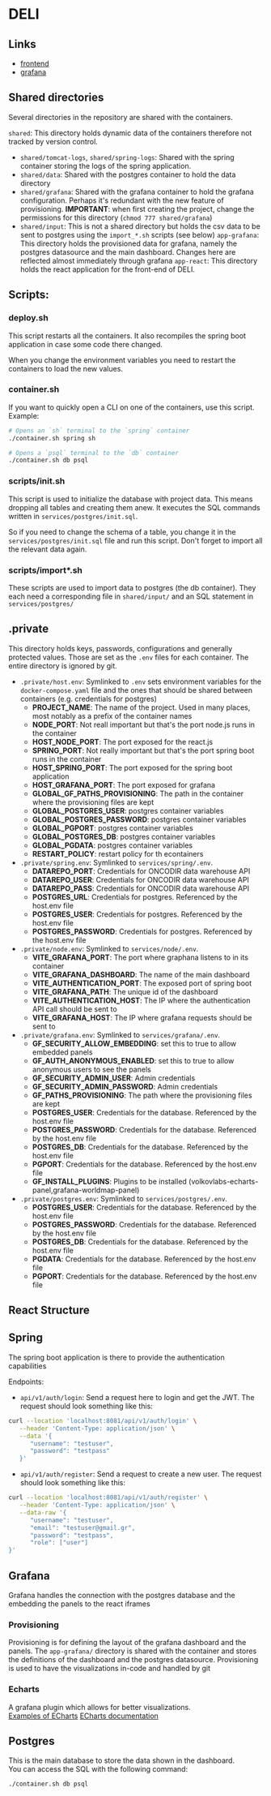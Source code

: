 # DELI

## Links

- [frontend](http://localhost:9080)  
- [grafana](http://localhost:3000)  

## Shared directories

Several directories in the repository are shared with the containers. 

`shared`: This directory holds dynamic data of the containers therefore not tracked by version control.
   - `shared/tomcat-logs`, `shared/spring-logs`: Shared with the spring container storing the logs of the spring application.
   - `shared/data`: Shared with the postgres container to hold the data directory
   - `shared/grafana`: Shared with the grafana container to hold the grafana configuration. Perhaps it's redundant with the new feature of provisioning. **IMPORTANT**: when first creating the project, change the permissions for this directory (`chmod 777 shared/grafana`)
   - `shared/input`: This is not a shared directory but holds the csv data to be sent to postgres using the `import_*.sh` scripts (see below)
`app-grafana`: This directory holds the provisioned data for grafana, namely the postgres datasource and the main dashboard. Changes here are reflected almost immediately through grafana
`app-react`: This directory holds the react application for the front-end of DELI. 

## Scripts:

### deploy.sh

This script restarts all the containers. It also recompiles the spring boot application in case some code there changed.

When you change the environment variables you need to restart the containers to load the new values.

### container.sh

If you want to quickly open a CLI on one of the containers, use this script.
Example:
```bash
# Opens an `sh` terminal to the `spring` container
./container.sh spring sh

# Opens a `psql` terminal to the `db` container
./container.sh db psql
```

### scripts/init.sh

This script is used to initialize the database with project data. This means dropping all tables and creating them anew. It executes the SQL commands written in `services/postgres/init.sql`.

So if you need to change the schema of a table, you change it in the `services/postgres/init.sql` file and run this script. Don't forget to import all the relevant data again.

### scripts/import*.sh

These scripts are used to import data to postgres (the db container). 
They each need a corresponding file in `shared/input/` and an SQL statement in `services/postgres/` 

## .private

This directory holds keys, passwords, configurations and generally protected values. Those are set as the `.env` files for each container. The entire directory is ignored by git.
- `.private/host.env`: Symlinked to `.env` sets environment variables for the `docker-compose.yaml` file and the ones that should be shared between containers (e.g. credentials for postgres)
   - **PROJECT_NAME**: The name of the project. Used in many places, most notably as a prefix of the container names
   - **NODE_PORT**: Not reall important but that's the port node.js runs in the container
   - **HOST_NODE_PORT**: The port exposed for the react.js
   - **SPRING_PORT**: Not really important but that's the port spring boot runs in the container
   - **HOST_SPRING_PORT**: The port exposed for the spring boot application
   - **HOST_GRAFANA_PORT**: The port exposed for grafana
   - **GLOBAL_GF_PATHS_PROVISIONING**: The path in the container where the provisioning files are kept
   - **GLOBAL_POSTGRES_USER**: postgres container variables
   - **GLOBAL_POSTGRES_PASSWORD**: postgres container variables
   - **GLOBAL_PGPORT**: postgres container variables
   - **GLOBAL_POSTGRES_DB**: postgres container variables
   - **GLOBAL_PGDATA**: postgres container variables
   - **RESTART_POLICY**: restart policy for th econtainers
- `.private/spring.env`: Symlinked to `services/spring/.env`. 
   - **DATAREPO_PORT**: Credentials for ONCODIR data warehouse API
   - **DATAREPO_USER**: Credentials for ONCODIR data warehouse API
   - **DATAREPO_PASS**: Credentials for ONCODIR data warehouse API
   - **POSTGRES_URL**: Credentials for postgres. Referenced by the host.env file
   - **POSTGRES_USER**: Credentials for postgres. Referenced by the host.env file
   - **POSTGRES_PASSWORD**: Credentials for postgres. Referenced by the host.env file
- `.private/node.env`: Symlinked to `services/node/.env`. 
   - **VITE_GRAFANA_PORT**: The port where graphana listens to in its container
   - **VITE_GRAFANA_DASHBOARD**: The name of the main dashboard
   - **VITE_AUTHENTICATION_PORT**: The exposed port of spring boot
   - **VITE_GRAFANA_PATH**: The unique id of the dashboard
   - **VITE_AUTHENTICATION_HOST**: The IP where the authentication API call should be sent to
   - **VITE_GRAFANA_HOST**: The IP where grafana requests should be sent to
- `.private/grafana.env`: Symlinked to `services/grafana/.env`. 
   - **GF_SECURITY_ALLOW_EMBEDDING**: set this to true to allow embedded panels
   - **GF_AUTH_ANONYMOUS_ENABLED**: set this to true to allow anonymous users to see the panels
   - **GF_SECURITY_ADMIN_USER**: Admin credentials
   - **GF_SECURITY_ADMIN_PASSWORD**: Admin credentials
   - **GF_PATHS_PROVISIONING**: The path where the provisioning files are kept
   - **POSTGRES_USER**: Credentials for the database. Referenced by the host.env file
   - **POSTGRES_PASSWORD**: Credentials for the database. Referenced by the host.env file
   - **POSTGRES_DB**: Credentials for the database. Referenced by the host.env file
   - **PGPORT**: Credentials for the database. Referenced by the host.env file
   - **GF_INSTALL_PLUGINS**: Plugins to be installed (volkovlabs-echarts-panel,grafana-worldmap-panel)
- `.private/postgres.env`: Symlinked to `services/postgres/.env`. 
   - **POSTGRES_USER**: Credentials for the database. Referenced by the host.env file
   - **POSTGRES_PASSWORD**: Credentials for the database. Referenced by the host.env file
   - **POSTGRES_DB**: Credentials for the database. Referenced by the host.env file
   - **PGDATA**: Credentials for the database. Referenced by the host.env file
   - **PGPORT**: Credentials for the database. Referenced by the host.env file


## React Structure

## Spring

The spring boot application is there to provide the authentication capabilities

Endpoints:
- `api/v1/auth/login`: Send a request here to login and get the JWT. The request should look something like this:
```bash
curl --location 'localhost:8081/api/v1/auth/login' \
   --header 'Content-Type: application/json' \
   --data '{
      "username": "testuser",
      "password": "testpass"
   }'
```
- `api/v1/auth/register`: Send a request to create a new user. 
The request should look something like this:
```bash
curl --location 'localhost:8081/api/v1/auth/register' \
   --header 'Content-Type: application/json' \
   --data-raw '{
      "username": "testuser",
      "email": "testuser@gmail.gr",
      "password": "testpass",
      "role": ["user"]
}'
```
## Grafana 

Grafana handles the connection with the postgres database and the embedding the panels to the react iframes

### Provisioning

Provisioning is for defining the layout of the grafana dashboard and the panels. The `app-grafana/` directory is shared with the container and stores the definitions of the dashboard and the postgres datasource. Provisioning is used to have the visualizations in-code and handled by git

### Echarts

A grafana plugin which allows for better visualizations.  
[Examples of ECharts](https://echarts.apache.org/examples/en/index.html)
[ECharts documentation](https://echarts.apache.org/en/option.html#radar.indicator)

## Postgres

This is the main database to store the data shown in the dashboard.  
You can access the SQL with the following command:
```bash
./container.sh db psql
```

